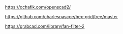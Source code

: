 


https://ochafik.com/openscad2/

https://github.com/charlespascoe/hex-grid/tree/master

https://grabcad.com/library/fan-filter-2
